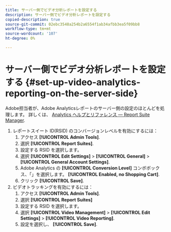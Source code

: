 ```yaml
---
title: サーバー側でビデオ分析レポートを設定する
description: サーバー側でビデオ分析レポートを設定する
copied-description: true
source-git-commit: 02ebc3548a254b2a6554f1ab34afbb3ea5f09bb8
workflow-type: tm+mt
source-wordcount: '107'
ht-degree: 0%

---
```


# サーバー側でビデオ分析レポートを設定する {#set-up-video-analytics-reporting-on-the-server-side}

Adobe担当者が、Adobe Analyticsレポートのサーバー側の設定のほとんどを処理します。 詳しくは、 [Analytics ヘルプとリファレンス — Report Suite Manager](https://microsite.omniture.com/t2/help/en_US/reference/#Report_Suite_Manager).
1. レポートスイート ID(RSID) のコンバージョンレベルを有効にするには：
   1. アクセス **[!UICONTROL Admin Tools]**.
   1. 選択 **[!UICONTROL Report Suites]**.
   1. 設定する RSID を選択します。
   1. 選択 **[!UICONTROL Edit Settings]** > **[!UICONTROL General]** > **[!UICONTROL General Account Settings]**.
   1. Adobe Analytics の **[!UICONTROL Conversion Level]** コンボボックス、「」を選択します。 **[!UICONTROL Enabled, no Shopping Cart]**.
   1. クリック **[!UICONTROL Save]**.
1. ビデオトラッキングを有効にするには：
   1. アクセス **[!UICONTROL Admin Tools]**.
   1. 選択 **[!UICONTROL Report Suites]**
   1. 設定する RSID を選択します。
   1. 選択 **[!UICONTROL Video Management]** > **[!UICONTROL Edit Settings]** > **[!UICONTROL Video Reporting]**.
   1. 設定を選択し、 **[!UICONTROL Save]**.
